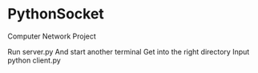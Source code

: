 # PythonSocket
Computer Network Project

Run server.py
And start another terminal
Get into the right directory
Input              python client.py
